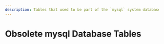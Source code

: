 ```yaml
---
description: Tables that used to be part of the `mysql` system database but are no longer present in a supported version
---
```


# Obsolete mysql Database Tables

